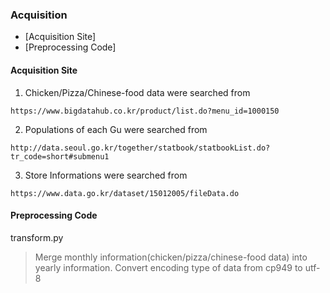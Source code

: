 ### Acquisition
  - [Acquisition Site]
  - [Preprocessing Code]
  
#### Acquisition Site
  1. Chicken/Pizza/Chinese-food data were searched from
  ```
  https://www.bigdatahub.co.kr/product/list.do?menu_id=1000150
  ```
  2. Populations of each Gu were searched from
  ```
  http://data.seoul.go.kr/together/statbook/statbookList.do?tr_code=short#submenu1
  ```
  3. Store Informations were searched from
  ```
  https://www.data.go.kr/dataset/15012005/fileData.do
  ```
  
#### Preprocessing Code

transform.py
>Merge monthly information(chicken/pizza/chinese-food data) into yearly information.
>Convert encoding type of data from cp949 to utf-8
